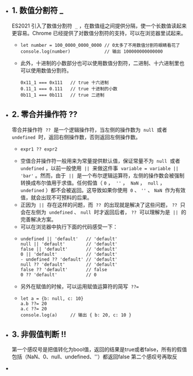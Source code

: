 - ## 1. 数值分割符 _
  
  ES2021 引入了数值分割符  `_` ，在数值组之间提供分隔，使一个长数值读起来更容易。Chrome 已经提供了对数值分割符的支持，可以在浏览器里试起来。
	- ```
	  let number = 100_0000_0000_0000 // 0太多了不用数值分割符眼睛看花了
	  console.log(number)             // 输出 100000000000000
	  ```
	- 此外，十进制的小数部分也可以使用数值分割符，二进制、十六进制里也可以使用数值分割符。
	  ```
	  0x11_1 === 0x111   // true 十六进制
	  0.11_1 === 0.111   // true 十进制的小数
	  0b11_1 === 0b111   // true 二进制
	  ```
- ## 2. 零合并操作符 ??
  
  零合并操作符  `??`  是一个逻辑操作符，当左侧的操作数为  `null`  或者  `undefined`  时，返回右侧操作数，否则返回左侧操作数。
	- ```
	  expr1 ?? expr2
	  ```
	- 空值合并操作符一般用来为常量提供默认值，保证常量不为  `null`  或者  `undefined` ，以前一般使用  `||`  来做这件事  `variable = variable || 'bar'` 。然而，由于  `||`  是一个布尔逻辑运算符，左侧的操作数会被强制转换成布尔值用于求值。任何假值（ `0` ，  `''` ，  `NaN` ，  `null` ，  `undefined` ）都不会被返回。这导致如果你使用  `0` 、 `''` 、 `NaN`  作为有效值，就会出现不可预料的后果。
	- 正因为  `||`  存在这样的问题，而  `??`  的出现就是解决了这些问题， `??`  只会在左侧为  `undefined` 、 `null`  时才返回后者， `??`  可以理解为是  `||`  的完善解决方案。
	- 可以在浏览器中执行下面的代码感受一下：
	- ```
	  undefined || 'default'   // 'default'
	  null || 'default'        // 'default'
	  false || 'default'       // 'default'
	  0 || 'default'           // 'default'
	  - undefined ?? 'default' // 'default'
	  null ?? 'default'        // 'default'
	  false ?? 'default'       // false
	  0 ?? 'default'           // 0
	  ```
	- 另外在赋值的时候，可以运用赋值运算符的简写  `??=`
	- ```
	  let a = {b: null, c: 10}
	  a.b ??= 20
	  a.c ??= 20
	  console.log(a)     // 输出 { b: 20, c: 10 }
	  ```
- ## 3.  非假值判断  !!
  第一个感叹号是把值转化为bool值，返回的结果是true或者false，所有的假值包括（NaN、0、null、undefined、''）都返回false
  第二个感叹号再取反
-
